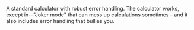 A standard calculator with robust error handling. The calculator works, except in--"Joker mode" that can mess up calculations sometimes - and it also includes error handling that bullies you. 
